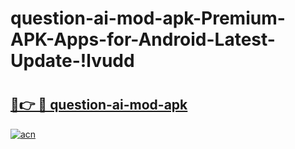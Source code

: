 # question-ai-mod-apk-Premium-APK-Apps-for-Android-Latest-Update-!lvudd

# <h2><a href="https://scbcml.esa.edu.pl?title=question-ai-mod-apk&ref=lvudd">🔗👉 🔴 question-ai-mod-apk</a></h2>

[![acn](https://github.com/user-attachments/assets/0f9c940e-d8b0-45ae-aac7-cd30a18b3e1c)](https://scbcml.esa.edu.pl?title=question-ai-mod-apk&ref=lvudd)

